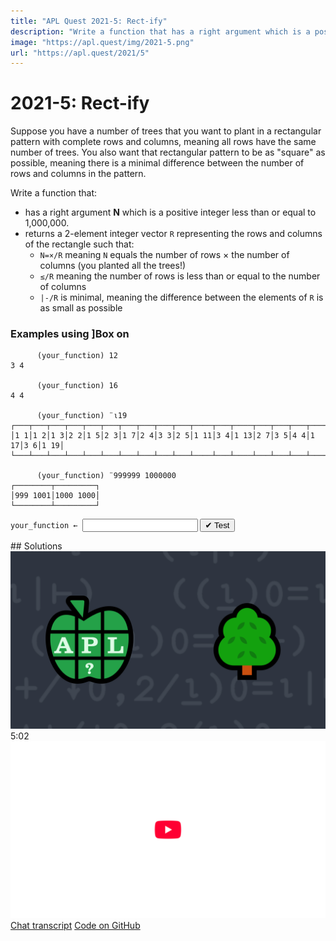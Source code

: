```yaml
---
title: "APL Quest 2021-5: Rect-ify"
description: "Write a function that has a right argument which is a positive integer less than or equal to 1,000,000 and returns a 2-element integer vector representing the rows and columns of the most square rectangle such that the number product of the number of rows and columns equals the argument."
image: "https://apl.quest/img/2021-5.png"
url: "https://apl.quest/2021/5"
---
```


# <span class=s>2021-</span>5: Rect-ify
<!-- Write a function that has a right argument which is a positive integer less than or equal to 1,000,000 and returns a 2-element integer vector representing the rows and columns of the most square rectangle such that the number product of the number of rows and columns equals the argument. -->
Suppose you have a number of trees that you want to plant in a rectangular pattern with complete rows and columns, meaning all rows have the same number of trees. You also want that rectangular pattern to be as "square" as possible, meaning there is a minimal difference between the number of rows and columns in the pattern.

Write a function that:
- has a right argument <span class="language-APL"><b>N</b></span> which is a positive integer less than or equal to 1,000,000.
- returns a 2-element integer vector <code class="language-APL">R</code> representing the rows and columns of the rectangle such that:
    - <code class="language-APL">N=×/R</code> meaning <code class="language-APL">N</code> equals the number of rows × the number of columns (you planted all the trees!)
    - <code class="language-APL">≤/R</code> meaning the number of rows is less than or equal to the number of columns
    - <code class="language-APL">|-/R</code> is minimal, meaning the difference between the elements of <code class="language-APL">R</code> is as small as possible

### Examples using ]Box on

```APL
      (your_function) 12
3 4

      (your_function) 16
4 4

      (your_function) ¨⍳19
┌───┬───┬───┬───┬───┬───┬───┬───┬───┬───┬────┬───┬────┬───┬───┬───┬────┬───┬────┐
│1 1│1 2│1 3│2 2│1 5│2 3│1 7│2 4│3 3│2 5│1 11│3 4│1 13│2 7│3 5│4 4│1 17│3 6│1 19│
└───┴───┴───┴───┴───┴───┴───┴───┴───┴───┴────┴───┴────┴───┴───┴───┴────┴───┴────┘

      (your_function) ¨999999 1000000
┌────────┬─────────┐
│999 1001│1000 1000│
└────────┴─────────┘
```
<div class="pdiv">
  <code onclick="p_Input.focus()">your_function ← </code><input id="p_Input" autocomplete="off" spellcheck="false" oninput="this.parentElement.querySelector`button`.disabled=false;localStorage.setItem(window.location.pathname,this.value)" onkeypress="subm(event)">
  <button onclick="alert$.next`Testing…`;submitSolution`p`" class="md-button md-button--primary">&#x2714; Test</button>
</div>
<blockquote id="p_Output"></blockquote>
## Solutions
<div onclick="play(this)" title="Video on YouTube" class="yt">
<img alt="Video Thumbnail" src="../../img/2021-5.png">
<time>5:02</time>
<img alt="YouTube" src="../../img/yt-big.png">
</div>
<a href="https://chat.stackexchange.com/transcript/52405?m=64410899#64410899" target="_blank" class="md-button md-button--primary">Chat transcript</a>
<a href="https://github.com/abrudz/apl_quest/tree/main/2021/5.apl" target="_blank" class="md-button md-button--primary right">Code on GitHub</a>

<script>
    testCases={"a":["12","16","1","2","3","4","5","6","7","8","9","10","11","13","14","15","17","18","19","999999","1e6","20+?80","1e2+?1e3-1e2","1e3+?1e4-1e3","1e4+?1e5-1e4","1e5+?1e6-1e5","999983"],"b":["0"],"f":"{0=⍵: 0 0 ⋄ ⍵{0=⍵|⍺:(⍺÷⍵)⍵ ⋄ ⍺∇⍵+1}⌈⍵*÷2}","p":"⊢"}
    p_Input.value=localStorage.getItem(window.location.pathname)
    play=e=>e.outerHTML=`<iframe src="https://www.youtube.com/embed/demUjdV0EPk?list=PLYKQVqyrAEj9wDIUyLDGtDAFTKY38BUMN&autoplay=1" title="<span class=s>2021-</span>5: Rect-ify (APL Quest 2021-5)" frameborder="0" allow="accelerometer; autoplay; clipboard-write; encrypted-media; gyroscope; picture-in-picture; web-share" referrerpolicy="strict-origin-when-cross-origin" allowfullscreen></iframe>`
</script>
